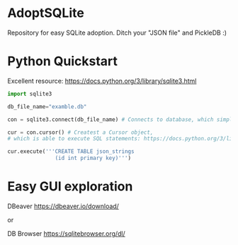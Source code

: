# AdoptSQLite
Repository for easy SQLite adoption. Ditch your "JSON file" and PickleDB :)

# Python Quickstart

Excellent resource: https://docs.python.org/3/library/sqlite3.html

```py
import sqlite3

db_file_name="examble.db"

con = sqlite3.connect(db_file_name) # Connects to database, which simply means opening the single file

cur = con.cursor() # Createst a Cursor object,
# which is able to execute SQL statements: https://docs.python.org/3/library/sqlite3.html#sqlite3.Cursor

cur.execute('''CREATE TABLE json_strings
               (id int primary key)''')
```

# Easy GUI exploration
 DBeaver https://dbeaver.io/download/
 
 or
 
 DB Browser https://sqlitebrowser.org/dl/
